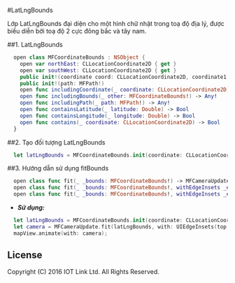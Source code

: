 #LatLngBounds

Lớp LatLngBounds đại diện cho một hình chữ nhật trong toạ độ địa lý, được biểu diễn bởi toạ độ 2 cực đông bắc và tây nam.

##1. LatLngBounds

  ```swift 
    open class MFCoordinateBounds : NSObject {
      open var northEast: CLLocationCoordinate2D { get }
      open var southWest: CLLocationCoordinate2D { get }
      public init!(coordinate coord: CLLocationCoordinate2D, coordinate1 coord1: CLLocationCoordinate2D)
      public init!(path: MFPath!)
      open func includingCoordinate(_ coordinate: CLLocationCoordinate2D) -> Any!
      open func includingBounds(_ other: MFCoordinateBounds!) -> Any!
      open func includingPath(_ path: MFPath!) -> Any!
      open func containsLatitude(_ latitude: Double) -> Bool
      open func containsLongitude(_ longitude: Double) -> Bool
      open func contains(_ coordinate: CLLocationCoordinate2D) -> Bool
    }
  ```

##2. Tạo đối tượng LatLngBounds

  ```swift
    let latLngBounds = MFCoordinateBounds.init(coordinate: CLLocationCoordinate2DMake(15.606498,  107.699308), coordinate1: CLLocationCoordinate2DMake(15.567800, 107.974320))
  ```
  
##3. Hướng dẫn sử dụng fitBounds
   
  ```swift
    open class func fit(_ _bounds: MFCoordinateBounds!) -> MFCameraUpdate!
    open class func fit(_ _bounds: MFCoordinateBounds!, withEdgeInsets _edgeInsets: Any!) -> MFCameraUpdate!
    open class func fit(_ _bounds: MFCoordinateBounds!, withEdgeInsets _edgeInsets: Any!, duration _duration: Int) -> MFCameraUpdate!let latLngBounds = MFCoordinateBounds.init(coordinate: CLLocationCoordinate2DMake(15.606498,  107.699308), coordinate1: CLLocationCoordinate2DMake(15.567800, 107.974320))
  ```
  - ***Sử dụng:***
  ```swift
    let latLngBounds = MFCoordinateBounds.init(coordinate: CLLocationCoordinate2DMake(15.606498,  107.699308), coordinate1: CLLocationCoordinate2DMake(15.567800, 107.974320))
    let camera = MFCameraUpdate.fit(latLngBounds, with: UIEdgeInsets(top: 10, left: 10, bottom: 10, right: 10));
    mapView.animate(with: camera);
  ```
  

License
-------

Copyright (C) 2016 IOT Link Ltd. All Rights Reserved.